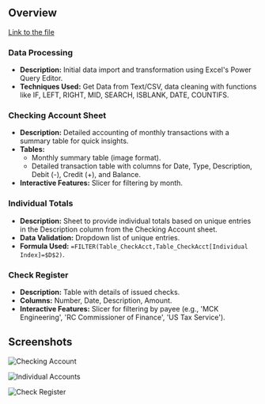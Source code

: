 ## Overview 
[Link to the file](https://github.com/ashergeo/My-Portfolio/raw/main/assets/Microsoft%20Excel/Abraham%20Properties%202023.xlsx)

### Data Processing

- **Description:** Initial data import and transformation using Excel's Power Query Editor.
- **Techniques Used:** Get Data from Text/CSV, data cleaning with functions like IF, LEFT, RIGHT, MID, SEARCH, ISBLANK, DATE, COUNTIFS.

### Checking Account Sheet

- **Description:** Detailed accounting of monthly transactions with a summary table for quick insights.
- **Tables:** 
  - Monthly summary table (image format).
  - Detailed transaction table with columns for Date, Type, Description, Debit (-), Credit (+), and Balance.
- **Interactive Features:** Slicer for filtering by month.

### Individual Totals

- **Description:** Sheet to provide individual totals based on unique entries in the Description column from the Checking Account sheet.
- **Data Validation:** Dropdown list of unique entries.
- **Formula Used:** `=FILTER(Table_CheckAcct,Table_CheckAcct[Individual Index]=$D$2)`.

### Check Register

- **Description:** Table with details of issued checks.
- **Columns:** Number, Date, Description, Amount.
- **Interactive Features:** Slicer for filtering by payee (e.g., 'MCK Engineering', 'RC Commissioner of Finance', 'US Tax Service').

## Screenshots

![Checking Account](https://github.com/ashergeo/My-Portfolio/blob/main/assets/Microsoft%20Excel/Checking%20Account.png)  

  
![Individual Accounts](https://github.com/ashergeo/My-Portfolio/blob/main/assets/Microsoft%20Excel/Individual%20Accounts.png)


    
![Check Register](https://github.com/ashergeo/My-Portfolio/blob/main/assets/Microsoft%20Excel/Check%20Register.png)

